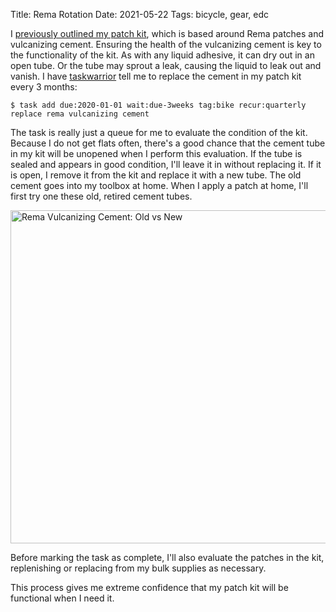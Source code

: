 Title: Rema Rotation
Date: 2021-05-22
Tags: bicycle, gear, edc

I [previously outlined my patch kit](/2019/10/patch/), which is based around Rema patches and vulcanizing cement. Ensuring the health of the vulcanizing cement is key to the functionality of the kit. As with any liquid adhesive, it can dry out in an open tube. Or the tube may sprout a leak, causing the liquid to leak out and vanish. I have [taskwarrior](https://taskwarrior.org/) tell me to replace the cement in my patch kit every 3 months:

    $ task add due:2020-01-01 wait:due-3weeks tag:bike recur:quarterly replace rema vulcanizing cement

The task is really just a queue for me to evaluate the condition of the kit. Because I do not get flats often, there's a good chance that the cement tube in my kit will be unopened when I perform this evaluation. If the tube is sealed and appears in good condition, I'll leave it in without replacing it. If it is open, I remove it from the kit and replace it with a new tube. The old cement goes into my toolbox at home. When I apply a patch at home, I'll first try one these old, retired cement tubes.

<a href="https://www.flickr.com/photos/pigmonkey/51195707637/in/dateposted/" title="Rema Vulcanizing Cement: Old vs New"><img src="https://live.staticflickr.com/65535/51195707637_94854ac3dd_c.jpg" width="800" height="533" alt="Rema Vulcanizing Cement: Old vs New"></a>

Before marking the task as complete, I'll also evaluate the patches in the kit, replenishing or replacing from my bulk supplies as necessary.

This process gives me extreme confidence that my patch kit will be functional when I need it.
